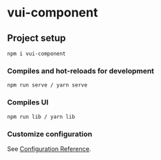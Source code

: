 # vui-component

## Project setup

```
npm i vui-component
```

### Compiles and hot-reloads for development

```
npm run serve / yarn serve
```

### Compiles UI

```
npm run lib / yarn lib
```

### Customize configuration

See [Configuration Reference](https://github.com/JTPeng/vue-component-button).
